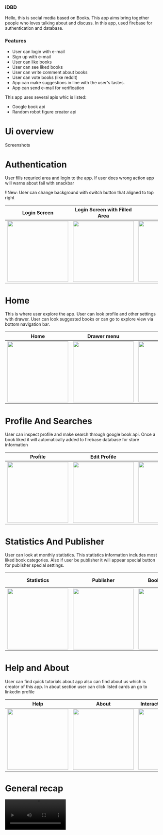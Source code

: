 ### iDBD
<p>
Hello, this is social media based on Books. This app aims bring together people who loves talking about and discuss. 
  In this app, used firebase for authentication and database.
</p>



### Features

- User can login with e-mail
- Sign up with e-mail
- User can like books
- User can see liked books
- User can write comment about books
- User can vote books (like reddit)
- App can make suggestions in line with the user's tastes.
- App can send e-mail for verification

This app uses several apis whic is listed: 
  - Google book api
  - Random robot figure creator api
  

# Ui overview
Screenshots

# Authentication 
<p> User fills requried area and login to the app. If user does wrong action app will warns about fail with snackbar </p>
!!New: User can change background with switch button that aligned to top right

| Login Screen  | Login Screen with Filled Area | Sign up |
| ------------- | ------------- | ------------- |
| <img src ="https://user-images.githubusercontent.com/44341663/168098050-adb01e5a-5b81-4f03-85fd-ce959a7de7c8.png" width=200>  | <img src ="https://user-images.githubusercontent.com/44341663/168098249-3c7822d9-a396-4945-850d-a9662fd0131c.png" width=200>  | <img src ="https://user-images.githubusercontent.com/44341663/168098753-fccbbc7e-9efa-4ae7-b319-46179e0c0b3f.png" width=200>  |

# Home
<p> This is where user explore the app. User can look profile and other settings with drawer. User can look suggested books or can go to explore view via bottom navigation bar.</p>

| Home | Drawer menu | Explore |
|  -------------  | ------------- | ------------- |
| <img src ="https://user-images.githubusercontent.com/44341663/168099260-6737c7b2-a16e-448a-be83-c58a9bcadd6e.png" width=200>| <img src ="https://user-images.githubusercontent.com/44341663/168099507-aa1126fc-ac74-4eab-9ff0-6b83d41d6cf6.png" width=200>| <img src ="https://user-images.githubusercontent.com/44341663/168099700-a7a3355a-8501-4cb1-96d4-8a8ce01a45ac.png" width=200> |

# Profile And Searches
<p> User can inspect profile and make search through google book api. Once a book liked it will automatically added to firebase database for store information </p>

| Profile | Edit Profile | Search | Search results  |
|  -------------  | ------------- | ------------- | ------------- |
| <img src ="https://user-images.githubusercontent.com/44341663/168100132-ef1350bc-fcc4-472a-a0df-1142495fbbab.png" width=200>  | <img src ="https://user-images.githubusercontent.com/44341663/168100248-bd701419-e902-4094-b99a-354989050007.png" width=200>  | <img src ="https://user-images.githubusercontent.com/44341663/168100516-9bb9e634-04f1-45ed-92d2-630f273357ba.png" width=200>  | <img src ="https://user-images.githubusercontent.com/44341663/168100369-23d9bd60-4e7d-4b75-9fe8-72a9f6467cbb.png" width=200>  |

# Statistics And Publisher 
<p> User can look at monthly statistics. This statistics information includes most liked book categories. Also if user be publisher it will appear special button for publisher special settings. </p>

| Statistics | Publisher | Book add request | Book add Categorie menu |
|  -------------  | ------------- | ------------- | ------------- |
| <img src ="https://user-images.githubusercontent.com/44341663/168101198-29cc4984-5a69-4ecb-b1e7-0f76c0610d6b.png" width=200>  | <img src ="https://user-images.githubusercontent.com/44341663/168101315-92daab0b-af74-4fdd-a7e8-2f0744d21558.png" width=200>  | <img src ="https://user-images.githubusercontent.com/44341663/168101351-f4db34bb-e61d-4d08-bd33-7d26c43290c5.png" width=200>  | <img src ="https://user-images.githubusercontent.com/44341663/168101561-23efe989-1091-4ab6-bae8-f2edc4e6672a.png" width=200>  |

# Help and About
<p> User can find quick tutorials about app also can find about us which is creator of this app. In about section user can click listed cards an go to linkedin profile </p>

| Help | About |  Interaction with Profiles |
|  -------------  | ------------- | ------------- |
| <img src ="https://user-images.githubusercontent.com/44341663/168101788-71b5aadc-853e-4e65-ad0e-36497b42eea0.png" width=200> | <img src ="https://user-images.githubusercontent.com/44341663/168101893-50d93272-c307-47b5-9e0a-be813eb7cb82.png" width=200>  |  <img src ="https://user-images.githubusercontent.com/44341663/168105429-a1bf2a3b-7b70-42f9-8cce-e99b6edd370a.gif" width=200>  |

# General recap



<video src ="https://user-images.githubusercontent.com/44341663/168107412-242d7751-a017-489e-a386-4068fc98daf0.mp4" width=200>
<!-- https://user-images.githubusercontent.com/44341663/168107412-242d7751-a017-489e-a386-4068fc98daf0.mp4 -->



